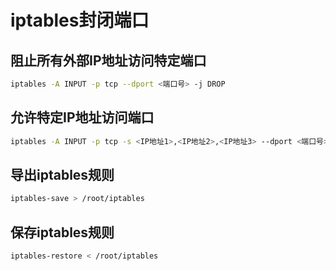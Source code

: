 # iptables封闭端口

## 阻止所有外部IP地址访问特定端口

```bash
iptables -A INPUT -p tcp --dport <端口号> -j DROP
```

## 允许特定IP地址访问端口

```bash
iptables -A INPUT -p tcp -s <IP地址1>,<IP地址2>,<IP地址3> --dport <端口号> -j ACCEPT
```

## 导出iptables规则

```bash
iptables-save > /root/iptables
```

## 保存iptables规则

```bash
iptables-restore < /root/iptables
```
